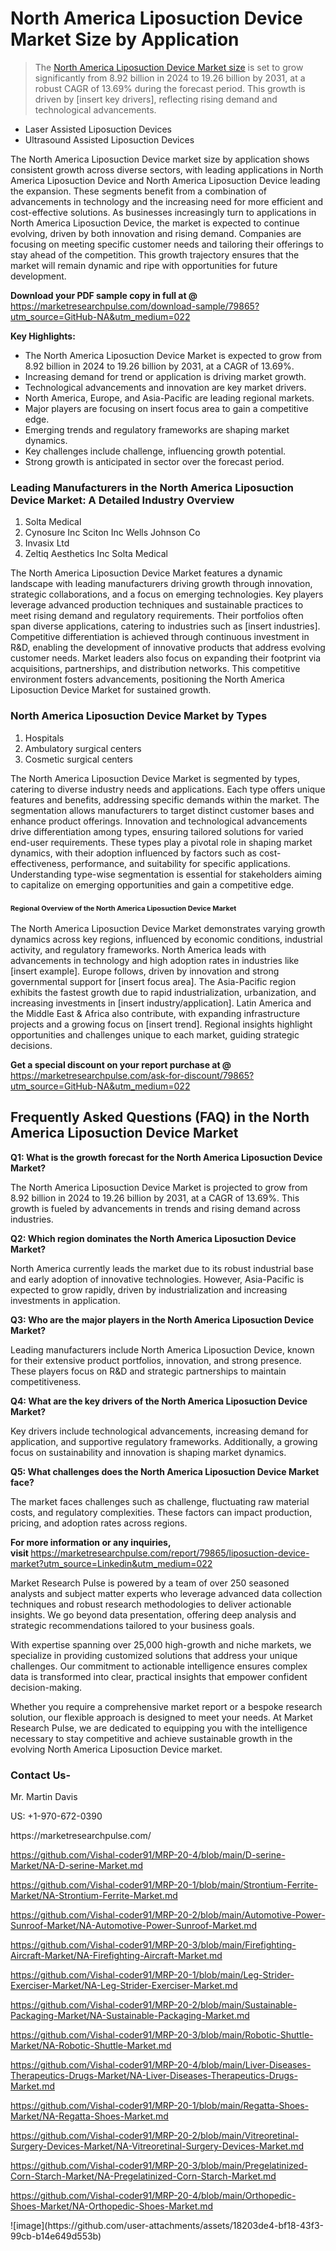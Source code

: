 <h1>North America Liposuction Device Market&nbsp;Size by Application</h1><blockquote><p>The <a href="https://marketresearchpulse.com/download-sample/79865?utm_source=GitHub-NA&amp;utm_medium=022">North America Liposuction Device Market size</a> is set to grow significantly from 8.92 billion in 2024 to 19.26 billion by 2031, at a robust CAGR of 13.69% during the forecast period. This growth is driven by [insert key drivers], reflecting rising demand and technological advancements.</p></blockquote><ul><li>Laser Assisted Liposuction Devices<li> Ultrasound Assisted Liposuction Devices</li></ul><p>The North America Liposuction Device market size by application shows consistent growth across diverse sectors, with leading applications in North America Liposuction Device and North America Liposuction Device leading the expansion. These segments benefit from a combination of advancements in technology and the increasing need for more efficient and cost-effective solutions. As businesses increasingly turn to applications in North America Liposuction Device, the market is expected to continue evolving, driven by both innovation and rising demand. Companies are focusing on meeting specific customer needs and tailoring their offerings to stay ahead of the competition. This growth trajectory ensures that the market will remain dynamic and ripe with opportunities for future development.</p><p><strong>Download your PDF sample copy in full at @ </strong><a href="https://marketresearchpulse.com/download-sample/79865?utm_source=GitHub-NA&amp;utm_medium=022">https://marketresearchpulse.com/download-sample/79865?utm_source=GitHub-NA&amp;utm_medium=022</a></p><p><strong>Key Highlights: </strong></p><ul><li>The North America Liposuction Device Market is expected to grow from 8.92 billion in 2024 to 19.26 billion by 2031, at a CAGR of 13.69%.</li><li>Increasing demand for trend or application is driving market growth.</li><li>Technological advancements and innovation are key market drivers.</li><li>North America, Europe, and Asia-Pacific are leading regional markets.</li><li>Major players are focusing on insert focus area to gain a competitive edge.</li><li>Emerging trends and regulatory frameworks are shaping market dynamics.</li><li>Key challenges include challenge, influencing growth potential.</li><li>Strong growth is anticipated in sector over the forecast period.</li></ul><h3>Leading Manufacturers in the North America Liposuction Device Market: A Detailed Industry Overview</h3><ol><li>Solta Medical</li><li>Cynosure Inc Sciton Inc Wells Johnson Co</li><li>Invasix Ltd</li><li>Zeltiq Aesthetics Inc Solta Medical</li></ol><div class="flex max-w-full flex-col flex-grow"><div class="min-h-8 text-message flex w-full flex-col items-end gap-2 whitespace-normal break-words [.text-message+&amp;]:mt-5" dir="auto" data-message-author-role="assistant" data-message-id="fd8432e4-4910-450d-b182-61b7bfb0a01f" data-message-model-slug="gpt-4o"><div class="flex w-full flex-col gap-1 empty:hidden first:pt-[3px]"><div class="markdown prose w-full break-words dark:prose-invert light"><p>The North America Liposuction Device Market features a dynamic landscape with leading manufacturers driving growth through innovation, strategic collaborations, and a focus on emerging technologies. Key players leverage advanced production techniques and sustainable practices to meet rising demand and regulatory requirements. Their portfolios often span diverse applications, catering to industries such as [insert industries]. Competitive differentiation is achieved through continuous investment in R&amp;D, enabling the development of innovative products that address evolving customer needs. Market leaders also focus on expanding their footprint via acquisitions, partnerships, and distribution networks. This competitive environment fosters advancements, positioning the North America Liposuction Device Market for sustained growth.</p></div></div></div></div><h3>North America Liposuction Device Market by Types</h3><ol><li>Hospitals<li> Ambulatory surgical centers<li> Cosmetic surgical centers</li></ol><div class="flex max-w-full flex-col flex-grow"><div class="min-h-8 text-message flex w-full flex-col items-end gap-2 whitespace-normal break-words [.text-message+&amp;]:mt-5" dir="auto" data-message-author-role="assistant" data-message-id="084470be-0bb7-4664-bddf-5156b4f41249" data-message-model-slug="gpt-4o-mini"><div class="flex w-full flex-col gap-1 empty:hidden first:pt-[3px]"><div class="markdown prose w-full break-words dark:prose-invert light"><p>The North America Liposuction Device Market is segmented by types, catering to diverse industry needs and applications. Each type offers unique features and benefits, addressing specific demands within the market. The segmentation allows manufacturers to target distinct customer bases and enhance product offerings. Innovation and technological advancements drive differentiation among types, ensuring tailored solutions for varied end-user requirements. These types play a pivotal role in shaping market dynamics, with their adoption influenced by factors such as cost-effectiveness, performance, and suitability for specific applications. Understanding type-wise segmentation is essential for stakeholders aiming to capitalize on emerging opportunities and gain a competitive edge.</p></div></div></div></div><h3><span style="font-size: 11px;">Regional Overview of the North America Liposuction Device Market</span></h3><div class="flex max-w-full flex-col flex-grow"><div class="min-h-8 text-message flex w-full flex-col items-end gap-2 whitespace-normal break-words [.text-message+&amp;]:mt-5" dir="auto" data-message-author-role="assistant" data-message-id="e9038762-ce64-4e30-91c9-9bd413514231" data-message-model-slug="gpt-4o-mini"><div class="flex w-full flex-col gap-1 empty:hidden first:pt-[3px]"><div class="markdown prose w-full break-words dark:prose-invert light"><p>The North America Liposuction Device Market demonstrates varying growth dynamics across key regions, influenced by economic conditions, industrial activity, and regulatory frameworks. North America leads with advancements in technology and high adoption rates in industries like [insert example]. Europe follows, driven by innovation and strong governmental support for [insert focus area]. The Asia-Pacific region exhibits the fastest growth due to rapid industrialization, urbanization, and increasing investments in [insert industry/application]. Latin America and the Middle East &amp; Africa also contribute, with expanding infrastructure projects and a growing focus on [insert trend]. Regional insights highlight opportunities and challenges unique to each market, guiding strategic decisions.</p></div></div></div></div><p><strong>Get a special discount on your report purchase at @ </strong><a href="https://marketresearchpulse.com/ask-for-discount/79865?utm_source=GitHub-NA&amp;utm_medium=022">https://marketresearchpulse.com/ask-for-discount/79865?utm_source=GitHub-NA&amp;utm_medium=022</a></p><h2>Frequently Asked Questions (FAQ) in the North America Liposuction Device Market</h2><p><strong>Q1: What is the growth forecast for the North America Liposuction Device Market?</strong></p><p>The North America Liposuction Device Market is projected to grow from 8.92 billion in 2024 to 19.26 billion by 2031, at a CAGR of 13.69%. This growth is fueled by advancements in trends and rising demand across industries.</p><p><strong>Q2: Which region dominates the North America Liposuction Device Market?</strong></p><p>North America currently leads the market due to its robust industrial base and early adoption of innovative technologies. However, Asia-Pacific is expected to grow rapidly, driven by industrialization and increasing investments in application.</p><p><strong>Q3: Who are the major players in the North America Liposuction Device Market?</strong></p><p>Leading manufacturers include North America Liposuction Device, known for their extensive product portfolios, innovation, and strong presence. These players focus on R&amp;D and strategic partnerships to maintain competitiveness.</p><p><strong>Q4: What are the key drivers of the North America Liposuction Device Market?</strong></p><p>Key drivers include technological advancements, increasing demand for application, and supportive regulatory frameworks. Additionally, a growing focus on sustainability and innovation is shaping market dynamics.</p><p><strong>Q5: What challenges does the North America Liposuction Device Market face?</strong></p><p>The market faces challenges such as challenge, fluctuating raw material costs, and regulatory complexities. These factors can impact production, pricing, and adoption rates across regions.</p><p><strong>For more information or any inquiries, visit&nbsp;</strong><a href="https://marketresearchpulse.com/report/79865/liposuction-device-market?utm_source=Linkedin&utm_medium=022">https://marketresearchpulse.com/report/79865/liposuction-device-market?utm_source=Linkedin&utm_medium=022</a></p><p>Market Research Pulse is powered by a team of over 250 seasoned analysts and subject matter experts who leverage advanced data collection techniques and robust research methodologies to deliver actionable insights. We go beyond data presentation, offering deep analysis and strategic recommendations tailored to your business goals.</p><p>With expertise spanning over 25,000 high-growth and niche markets, we specialize in providing customized solutions that address your unique challenges. Our commitment to actionable intelligence ensures complex data is transformed into clear, practical insights that empower confident decision-making.</p><p>Whether you require a comprehensive market report or a bespoke research solution, our flexible approach is designed to meet your needs. At Market Research Pulse, we are dedicated to equipping you with the intelligence necessary to stay competitive and achieve sustainable growth in the evolving North America Liposuction Device market.</p><h3><strong>Contact Us-</strong></h3><p>Mr. Martin Davis</p><p>US: +1-970-672-0390</p><p>https://marketresearchpulse.com/</p><p><a href="https://github.com/Vishal-coder91/MRP-20-4/blob/main/D-serine-Market/NA-D-serine-Market.md">https://github.com/Vishal-coder91/MRP-20-4/blob/main/D-serine-Market/NA-D-serine-Market.md</a></p><p><a href="https://github.com/Vishal-coder91/MRP-20-1/blob/main/Strontium-Ferrite-Market/NA-Strontium-Ferrite-Market.md">https://github.com/Vishal-coder91/MRP-20-1/blob/main/Strontium-Ferrite-Market/NA-Strontium-Ferrite-Market.md</a></p><p><a href="https://github.com/Vishal-coder91/MRP-20-2/blob/main/Automotive-Power-Sunroof-Market/NA-Automotive-Power-Sunroof-Market.md">https://github.com/Vishal-coder91/MRP-20-2/blob/main/Automotive-Power-Sunroof-Market/NA-Automotive-Power-Sunroof-Market.md</a></p><p><a href="https://github.com/Vishal-coder91/MRP-20-3/blob/main/Firefighting-Aircraft-Market/NA-Firefighting-Aircraft-Market.md">https://github.com/Vishal-coder91/MRP-20-3/blob/main/Firefighting-Aircraft-Market/NA-Firefighting-Aircraft-Market.md</a></p><p><a href="https://github.com/Vishal-coder91/MRP-20-1/blob/main/Leg-Strider-Exerciser-Market/NA-Leg-Strider-Exerciser-Market.md">https://github.com/Vishal-coder91/MRP-20-1/blob/main/Leg-Strider-Exerciser-Market/NA-Leg-Strider-Exerciser-Market.md</a></p><p><a href="https://github.com/Vishal-coder91/MRP-20-2/blob/main/Sustainable-Packaging-Market/NA-Sustainable-Packaging-Market.md">https://github.com/Vishal-coder91/MRP-20-2/blob/main/Sustainable-Packaging-Market/NA-Sustainable-Packaging-Market.md</a></p><p><a href="https://github.com/Vishal-coder91/MRP-20-3/blob/main/Robotic-Shuttle-Market/NA-Robotic-Shuttle-Market.md">https://github.com/Vishal-coder91/MRP-20-3/blob/main/Robotic-Shuttle-Market/NA-Robotic-Shuttle-Market.md</a></p><p><a href="https://github.com/Vishal-coder91/MRP-20-4/blob/main/Liver-Diseases-Therapeutics-Drugs-Market/NA-Liver-Diseases-Therapeutics-Drugs-Market.md">https://github.com/Vishal-coder91/MRP-20-4/blob/main/Liver-Diseases-Therapeutics-Drugs-Market/NA-Liver-Diseases-Therapeutics-Drugs-Market.md</a></p><p><a href="https://github.com/Vishal-coder91/MRP-20-1/blob/main/Regatta-Shoes-Market/NA-Regatta-Shoes-Market.md">https://github.com/Vishal-coder91/MRP-20-1/blob/main/Regatta-Shoes-Market/NA-Regatta-Shoes-Market.md</a></p><p><a href="https://github.com/Vishal-coder91/MRP-20-2/blob/main/Vitreoretinal-Surgery-Devices-Market/NA-Vitreoretinal-Surgery-Devices-Market.md">https://github.com/Vishal-coder91/MRP-20-2/blob/main/Vitreoretinal-Surgery-Devices-Market/NA-Vitreoretinal-Surgery-Devices-Market.md</a></p><p><a href="https://github.com/Vishal-coder91/MRP-20-3/blob/main/Pregelatinized-Corn-Starch-Market/NA-Pregelatinized-Corn-Starch-Market.md">https://github.com/Vishal-coder91/MRP-20-3/blob/main/Pregelatinized-Corn-Starch-Market/NA-Pregelatinized-Corn-Starch-Market.md</a></p><p><a href="https://github.com/Vishal-coder91/MRP-20-4/blob/main/Orthopedic-Shoes-Market/NA-Orthopedic-Shoes-Market.md">https://github.com/Vishal-coder91/MRP-20-4/blob/main/Orthopedic-Shoes-Market/NA-Orthopedic-Shoes-Market.md</a></p>
![image](https://github.com/user-attachments/assets/18203de4-bf18-43f3-99cb-b14e649d553b)
